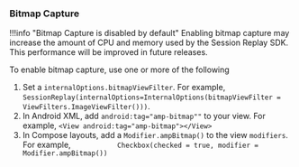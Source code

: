 ### Bitmap Capture

!!!info "Bitmap Capture is disabled by default"
    Enabling bitmap capture may increase the amount of CPU and memory used by the Session Replay SDK. This performance will be improved in future releases.

To enable bitmap capture, use one or more of the following

1. Set a `internalOptions.bitmapViewFilter`. For example, `SessionReplay(internalOptions=InternalOptions(bitmapViewFilter = ViewFilters.ImageViewFilter()))`.
2. In Android XML, add `android:tag="amp-bitmap""` to your view. For example,  `<View android:tag="amp-bitmap"></View>`
3. In Compose layouts, add a `Modifier.ampBitmap()` to the view `modifiers`. For example, `           Checkbox(checked = true, modifier = Modifier.ampBitmap())`
